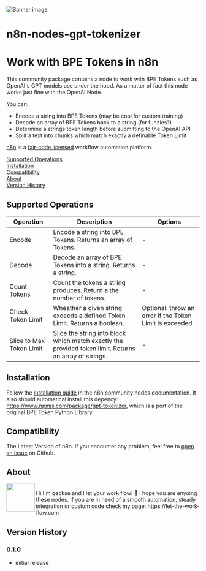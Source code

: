 ![Banner image](https://user-images.githubusercontent.com/10284570/173569848-c624317f-42b1-45a6-ab09-f0ea3c247648.png)

# n8n-nodes-gpt-tokenizer

# Work with BPE Tokens in n8n

This community package contains a node to work with BPE Tokens such as OpenAI's GPT models use under the hood.
As a matter of fact this node works just fine with the OpenAI Node.

You can:
* Encode a string into BPE Tokens (may be cool for custom training)
* Decode an array of BPE Tokens back to a string (for funzies?)
* Determine a strings token length before submitting to the OpenAI API
* Split a text into chunks which match exactly a definable Token Limit

[n8n](https://n8n.io/) is a [fair-code licensed](https://docs.n8n.io/reference/license/) workflow automation platform.

[Supported Operations](#supported-operations)  
[Installation](#installation)  
[Compatibility](#compatibility)  
[About](#about)  
[Version History](#version-history)  

## Supported Operations

| Operation  | Description | Options |
| ------------- |  ------------- |  ------------- | 
| Encode  | Encode a string into BPE Tokens. Returns an array of Tokens. | - |
| Decode  | Decode an array of BPE Tokens into a string. Returns a string. | - |
| Count Tokens  | Count the tokens a string produces. Return a the number of tokens. | - |
| Check Token Limit  | Wheather a given string exceeds a defined Token Limit. Returns a boolean. | Optional: throw an error if the Token Limit is exceeded. |
| Slice to Max Token Limit  | Slice the string into block which match exactly the provided token limit. Returns an array of strings. | - |

## Installation
Follow the [installation guide](https://docs.n8n.io/integrations/community-nodes/installation/) in the n8n community nodes documentation.
It also should automatical install this depency: https://www.npmjs.com/package/gpt-tokenizer, which is a port of the original BPE Token Python Library.

## Compatibility

The Latest Version of n8n. If you encounter any problem, feel free to [open an issue](https://github.com/geckse/n8n-nodes-ninox) on Github. 

## About

<img src="https://let-the-work-flow.com/content/uploads/logo-let-the-work-flow-signet-quad-150x150.png" align="left" height="74" width="74"> 
<br>
Hi I'm geckse and I let your work flow! 👋 
I hope you are enyoing these nodes. If you are in need of a smooth automation, steady integration or custom code check my page: https://let-the-work-flow.com

## Version History

### 0.1.0
- initial release
